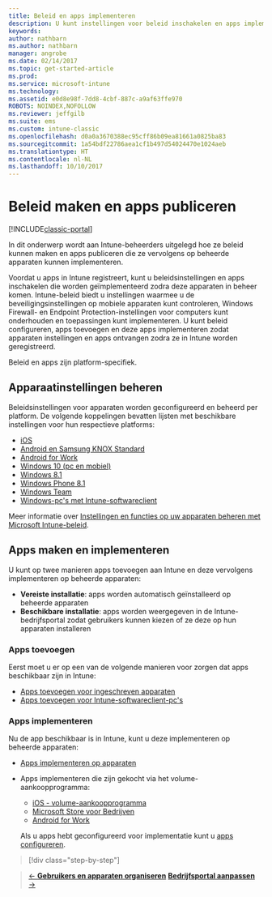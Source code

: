 ```yaml
---
title: Beleid en apps implementeren
description: U kunt instellingen voor beleid inschakelen en apps implementeren die worden toegepast zodra apparaten zijn geregistreerd voor beheer.
keywords: 
author: nathbarn
ms.author: nathbarn
manager: angrobe
ms.date: 02/14/2017
ms.topic: get-started-article
ms.prod: 
ms.service: microsoft-intune
ms.technology: 
ms.assetid: e0d8e98f-7dd8-4cbf-887c-a9af63ffe970
ROBOTS: NOINDEX,NOFOLLOW
ms.reviewer: jeffgilb
ms.suite: ems
ms.custom: intune-classic
ms.openlocfilehash: d0a0a3670388ec95cff86b09ea81661a0825ba83
ms.sourcegitcommit: 1a54bdf22786aea1cf1b497d54024470e1024aeb
ms.translationtype: HT
ms.contentlocale: nl-NL
ms.lasthandoff: 10/10/2017
---
```

# <a name="create-policies-and-publish-apps"></a>Beleid maken en apps publiceren

[!INCLUDE[classic-portal](../includes/classic-portal.md)]

In dit onderwerp wordt aan Intune-beheerders uitgelegd hoe ze beleid kunnen maken en apps publiceren die ze vervolgens op beheerde apparaten kunnen implementeren.

Voordat u apps in Intune registreert, kunt u beleidsinstellingen en apps inschakelen die worden geïmplementeerd zodra deze apparaten in beheer komen. Intune-beleid biedt u instellingen waarmee u de beveiligingsinstellingen op mobiele apparaten kunt controleren, Windows Firewall- en Endpoint Protection-instellingen voor computers kunt onderhouden en toepassingen kunt implementeren. U kunt beleid configureren, apps toevoegen en deze apps implementeren zodat apparaten instellingen en apps ontvangen zodra ze in Intune worden geregistreerd.

Beleid en apps zijn platform-specifiek.

## <a name="manage-device-settings"></a>Apparaatinstellingen beheren

 Beleidsinstellingen voor apparaten worden geconfigureerd en beheerd per platform. De volgende koppelingen bevatten lijsten met beschikbare instellingen voor hun respectieve platforms:

- [iOS](/intune-classic/deploy-use/ios-policy-settings-in-microsoft-intune)
- [Android en Samsung KNOX Standard](/intune-classic/deploy-use/android-policy-settings-in-microsoft-intune)
- [Android for Work](/intune-classic/deploy-use/android-for-work-policy-settings-in-microsoft-intune)
- [Windows 10 (pc en mobiel)](/intune-classic/deploy-use/windows-10-policy-settings-in-microsoft-intune)
- [Windows 8.1](/intune-classic/deploy-use/windows-configuration-policy-settings-in-microsoft-intune)
- [Windows Phone 8.1](/intune-classic/deploy-use/windows-phone-8-1-policy-settings-in-microsoft-intune)
- [Windows Team](/intune-classic/deploy-use/windows-team-configuration-policy-settings-in-microsoft-intune)
- [Windows-pc's met Intune-softwareclient](/intune-classic/deploy-use/policies-to-protect-windows-pcs-in-microsoft-intune)

Meer informatie over [Instellingen en functies op uw apparaten beheren met Microsoft Intune-beleid](/intune-classic/deploy-use/manage-settings-and-features-on-your-devices-with-microsoft-intune-policies).

## <a name="add-and-deploy-apps"></a>Apps maken en implementeren

U kunt op twee manieren apps toevoegen aan Intune en deze vervolgens implementeren op beheerde apparaten:
- **Vereiste installatie**: apps worden automatisch geïnstalleerd op beheerde apparaten
- **Beschikbare installatie**: apps worden weergegeven in de Intune-bedrijfsportal zodat gebruikers kunnen kiezen of ze deze op hun apparaten installeren

### <a name="add-apps"></a>Apps toevoegen

Eerst moet u er op een van de volgende manieren voor zorgen dat apps beschikbaar zijn in Intune:
- [Apps toevoegen voor ingeschreven apparaten](/intune-classic/deploy-use/add-apps-for-mobile-devices-in-microsoft-intune)
- [Apps toevoegen voor Intune-softwareclient-pc's](/intune-classic/deploy-use/add-apps-for-windows-pcs-in-microsoft-intune)

### <a name="deploy-apps"></a>Apps implementeren

Nu de app beschikbaar is in Intune, kunt u deze implementeren op beheerde apparaten:
- [Apps implementeren op apparaten](/intune-classic/deploy-use/deploy-use/deploy-apps-in-microsoft-intune)
- Apps implementeren die zijn gekocht via het volume-aankoopprogramma:
    - [iOS - volume-aankoopprogramma](/intune-classic/deploy-use/manage-ios-apps-you-purchased-through-a-volume-purchase-program-with-microsoft-intune)
    - [Microsoft Store voor Bedrijven](/intune-classic/deploy-use/manage-apps-you-purchased-from-the-windows-store-for-business-with-microsoft-intune)
    - [Android for Work](/intune-classic/deploy-use/android-for-work-apps)

    Als u apps hebt geconfigureerd voor implementatie kunt u [apps configureren](/intune-classic/deploy-use/monitor-apps-in-microsoft-intune).

>[!div class="step-by-step"]

>[&larr; **Gebruikers en apparaten organiseren**](.\start-with-a-paid-subscription-to-microsoft-intune-step-5.md)       [**Bedrijfsportal aanpassen** &rarr;](/intune/company-portal-customize)  
